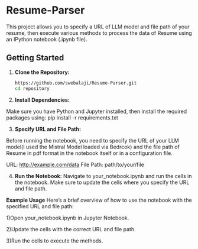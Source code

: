 # Resume-Parser

This project allows you to specify a URL of LLM model and file path of your resume, then execute various methods to process the data of Resume using an IPython notebook (.ipynb file).

## Getting Started

1. **Clone the Repository:**

   ```bash
   https://github.com/swebalaji/Resume-Parser.git
   cd repository

2. **Install Dependencies:**

Make sure you have Python and Jupyter installed, then install the required packages using:
pip install -r requirements.txt

3.  **Specify URL and File Path:**

Before running the notebook, you need to specify the URL of your LLM model(I used the Mistral Model loaded via Bedrcok) and the file path of Resume in pdf format in the notebook itself or in a configuration file.

URL: http://example.com/data
File Path: path/to/your/file

4.   **Run the Notebook:**
Navigate to your_notebook.ipynb and run the cells in the notebook. Make sure to update the cells where you specify the URL and file path.

**Example Usage**
Here’s a brief overview of how to use the notebook with the specified URL and file path:

1)Open your_notebook.ipynb in Jupyter Notebook.

2)Update the cells with the correct URL and file path.

3)Run the cells to execute the methods.

